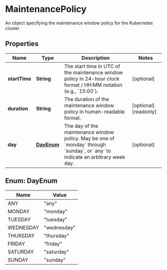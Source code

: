 

# MaintenancePolicy

An object specifying the maintenance window policy for the Kubernetes cluster.

## Properties

| Name | Type | Description | Notes |
|------------ | ------------- | ------------- | -------------|
|**startTime** | **String** | The start time in UTC of the maintenance window policy in 24-hour clock format / HH:MM notation (e.g., &#x60;15:00&#x60;). |  [optional] |
|**duration** | **String** | The duration of the maintenance window policy in human-readable format. |  [optional] [readonly] |
|**day** | [**DayEnum**](#DayEnum) | The day of the maintenance window policy. May be one of &#x60;monday&#x60; through &#x60;sunday&#x60;, or &#x60;any&#x60; to indicate an arbitrary week day. |  [optional] |



## Enum: DayEnum

| Name | Value |
|---- | -----|
| ANY | &quot;any&quot; |
| MONDAY | &quot;monday&quot; |
| TUESDAY | &quot;tuesday&quot; |
| WEDNESDAY | &quot;wednesday&quot; |
| THURSDAY | &quot;thursday&quot; |
| FRIDAY | &quot;friday&quot; |
| SATURDAY | &quot;saturday&quot; |
| SUNDAY | &quot;sunday&quot; |



